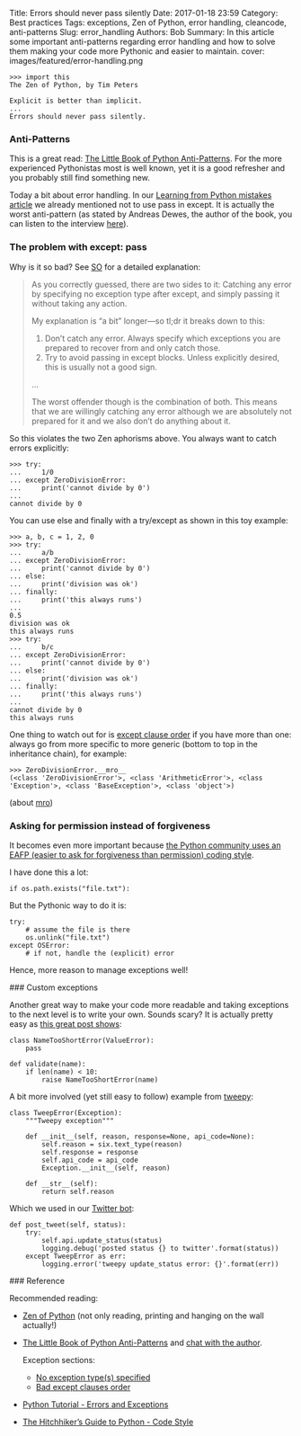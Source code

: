 Title: Errors should never pass silently
Date: 2017-01-18 23:59
Category: Best practices
Tags: exceptions, Zen of Python, error handling, cleancode, anti-patterns
Slug: error_handling
Authors: Bob
Summary: In this article some important anti-patterns regarding error handling and how to solve them making your code more Pythonic and easier to maintain.
cover: images/featured/error-handling.png

	>>> import this
	The Zen of Python, by Tim Peters

	Explicit is better than implicit.
	...
	Errors should never pass silently.

### Anti-Patterns

This is a great read: [The Little Book of Python Anti-Patterns](http://docs.quantifiedcode.com/python-code-patterns/). For the more experienced Pythonistas most is well known, yet it is a good refresher and you probably still find something new.

Today a bit about error handling. In our [Learning from Python mistakes article](http://pybit.es/py-mistakes.html) we already mentioned not to use pass in except. It is actually the worst anti-pattern (as stated by Andreas Dewes, the author of the book, you can listen to the interview [here](https://talkpython.fm/episodes/show/18/python-anti-patterns-and-other-mistakes)).

### The problem with except: pass

Why is it so bad? See [SO](http://stackoverflow.com/questions/21553327/why-is-except-pass-a-bad-programming-practice) for a detailed explanation:

> As you correctly guessed, there are two sides to it: Catching any error by specifying no exception type after except, and simply passing it without taking any action.
> 
> My explanation is “a bit” longer—so tl;dr it breaks down to this:
> 
> 1. Don’t catch any error. Always specify which exceptions you are prepared to recover from and only catch those.
> 2. Try to avoid passing in except blocks. Unless explicitly desired, this is usually not a good sign.
>
> ...
>
> The worst offender though is the combination of both. This means that we are willingly catching any error although we are absolutely not prepared for it and we also don’t do anything about it.
	
So this violates the two Zen aphorisms above. You always want to catch errors explicitly:

	>>> try:
	...     1/0
	... except ZeroDivisionError:
	...     print('cannot divide by 0')
	... 
	cannot divide by 0

You can use else and finally with a try/except as shown in this toy example:

	>>> a, b, c = 1, 2, 0
	>>> try:
	...     a/b
	... except ZeroDivisionError:
	...     print('cannot divide by 0')
	... else:
	...     print('division was ok')
	... finally:
	...     print('this always runs')
	... 
	0.5
	division was ok
	this always runs
	>>> try:
	...     b/c
	... except ZeroDivisionError:
	...     print('cannot divide by 0')
	... else:
	...     print('division was ok')
	... finally:
	...     print('this always runs')
	... 
	cannot divide by 0
	this always runs

One thing to watch out for is [except clause order](http://docs.quantifiedcode.com/python-code-patterns/correctness/bad_except_clauses_order.html) if you have more than one: always go from more specific to more generic (bottom to top in the inheritance chain), for example:

	>>> ZeroDivisionError.__mro__
	(<class 'ZeroDivisionError'>, <class 'ArithmeticError'>, <class 'Exception'>, <class 'BaseException'>, <class 'object'>)

(about [mro](http://stackoverflow.com/questions/2010692/what-does-mro-do-in-python))

### Asking for permission instead of forgiveness

It becomes even more important because [the Python community uses an EAFP (easier to ask for forgiveness than permission) coding style](http://docs.quantifiedcode.com/python-code-patterns/readability/asking_for_permission_instead_of_forgiveness_when_working_with_files.html).

I have done this a lot:

	if os.path.exists("file.txt"):

But the Pythonic way to do it is:

	try:
		# assume the file is there
		os.unlink("file.txt")
	except OSError:
		# if not, handle the (explicit) error

Hence, more reason to manage exceptions well!

### Custom exceptions

Another great way to make your code more readable and taking exceptions to the next level is to write your own. Sounds scary? It is actually pretty easy as [this great post shows](https://dbader.org/blog/python-custom-exceptions):

	class NameTooShortError(ValueError):
		pass

	def validate(name):
	    if len(name) < 10:
			raise NameTooShortError(name)

A bit more involved (yet still easy to follow) example from [tweepy](https://github.com/tweepy/tweepy/blob/master/tweepy/error.py):

	class TweepError(Exception):
		"""Tweepy exception"""

		def __init__(self, reason, response=None, api_code=None):
			self.reason = six.text_type(reason)
			self.response = response
			self.api_code = api_code
			Exception.__init__(self, reason)

		def __str__(self):
			return self.reason

Which we used in our [Twitter bot](https://github.com/pybites/blog_code/blob/master/twitter_bot/tweetbot.py):

    def post_tweet(self, status):
        try:
            self.api.update_status(status)
            logging.debug('posted status {} to twitter'.format(status))
        except TweepError as err:
            logging.error('tweepy update_status error: {}'.format(err))

### Reference

Recommended reading: 

* [Zen of Python](https://www.python.org/dev/peps/pep-0020/) (not only reading, printing and hanging on the wall actually!)

* [The Little Book of Python Anti-Patterns](http://docs.quantifiedcode.com/python-code-patterns/) and [chat with the author](https://talkpython.fm/episodes/show/18/python-anti-patterns-and-other-mistakes).
	
	Exception sections:

	* [No exception type(s) specified](http://docs.quantifiedcode.com/python-code-patterns/correctness/no_exception_type_specified.html)
	* [Bad except clauses order](http://docs.quantifiedcode.com/python-code-patterns/correctness/bad_except_clauses_order.html)

* [Python Tutorial - Errors and Exceptions](https://docs.python.org/3/tutorial/errors.html)

* [The Hitchhiker’s Guide to Python - Code Style](http://docs.python-guide.org/en/latest/writing/style/)
